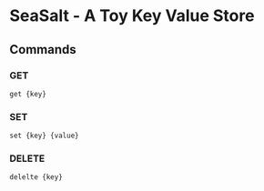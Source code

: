# SeaSalt - A Toy Key Value Store

## Commands

### GET

```
get {key}
```

### SET

```
set {key} {value}
```


### DELETE

```
delelte {key}
```

